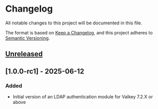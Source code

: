 # Changelog

All notable changes to this project will be documented in this file.

The format is based on [Keep a Changelog](https://keepachangelog.com/en/1.1.0/),
and this project adheres to [Semantic Versioning](https://semver.org/spec/v2.0.0.html).

## [Unreleased]

## [1.0.0-rc1] - 2025-06-12

### Added

- Initial version of an LDAP authentication module for Valkey 7.2.X or above


[unreleased]: https://github.com/valkey-io/valkey-ldap/compare/v1.0.0-rc1...HEAD
[1.0.0_rc1]: https://github.com/valkey-io/valkey-ldap/releases/tag/v1.0.0-rc1
